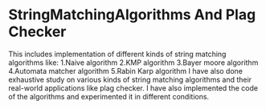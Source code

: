 # StringMatchingAlgorithms And Plag Checker
This includes implementation of different kinds of string matching algorithms like:
1.Naive algorithm
2.KMP algorithm
3.Bayer moore algorithm  
4.Automata matcher algorithm
5.Rabin Karp algorithm
I have also done exhaustive study on various kinds of string matching algorithms and their real-world applications like plag checker.
I have also implemented the code of the algorithms and experimented it in different conditions.

